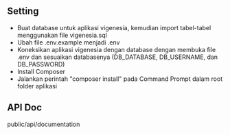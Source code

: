 ## Setting

-   Buat database untuk aplikasi vigenesia, kemudian import tabel-tabel menggunakan file vigenesia.sql
-   Ubah file .env.example menjadi .env
-   Koneksikan aplikasi vigenesia dengan database dengan membuka file .env dan sesuaikan databasenya (DB_DATABASE, DB_USERNAME, dan DB_PASSWORD)
-   Install Composer
-   Jalankan perintah "composer install" pada Command Prompt dalam root folder aplikasi

## API Doc

public/api/documentation
